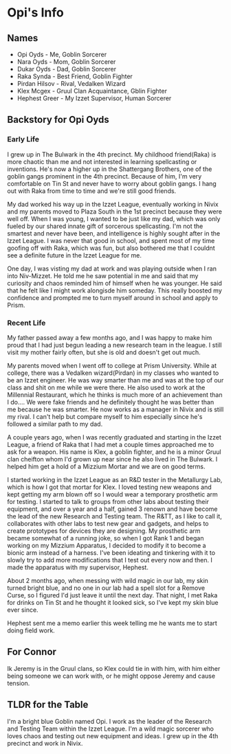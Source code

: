 # Opi's Info

## Names

* Opi Oyds - Me, Goblin Sorcerer
* Nara Oyds - Mom, Goblin Sorcerer
* Dukar Oyds - Dad, Goblin Sorcerer
* Raka Synda - Best Friend, Goblin Fighter
* Pirdan Hilsov - Rival, Vedalken Wizard
* Klex Mcgex - Gruul Clan Acquaintance, Gblin Fighter
* Hephest Greer - My Izzet Supervisor, Human Sorcerer

## Backstory for Opi Oyds

### Early Life

I grew up in The Bulwark in the 4th precinct. My childhood friend(Raka) is more chaotic than me and not interested in learning spellcasting or inventions. He's now a higher up in the Shattergang Brothers, one of the goblin gangs prominent in the 4th precinct. Because of him, I'm very comfortable on Tin St and never have to worry about goblin gangs. I hang out with Raka from time to time and we're still good friends.

My dad worked his way up in the Izzet League, eventually working in Nivix and my parents moved to Plaza South in the 1st precinct because they were well off. When I was young, I wanted to be just like my dad, which was only fueled by our shared innate gift of sorcerous spellcasting. I'm not the smartest and never have been, and intelligence is highly sought after in the Izzet League. I was never that good in school, and spent most of my time goofing off with Raka, which was fun, but also bothered me that I couldnt see a definite future in the Izzet League for me.

One day, I was visting my dad at work and was playing outside when I ran into Niv-Mizzet. He told me he saw potential in me and said that my curiosity and chaos reminded him of himself when he was younger.
He said that he felt like I might work alongisde him someday. This really boosted my confidence and prompted me to turn myself around in school and apply to Prism.

### Recent Life

My father passed away a few months ago, and I was happy to make him proud that I had just begun leading a new research team in the league. I still visit my mother fairly often, but she is old and doesn't get out much.

My parents moved when I went off to college at Prism University. While at college, there was a Vedalken wizard(Pirdan) in my classes who wanted to be an Izzet engineer. He was way smarter than me and was at the top of our class and shit on me while we were there. He also used to work at the Millennial Restaurant, which he thinks is much more of an achievement than I do.... We were fake friends and he definitely thought he was better than me because he was smarter. He now works as a manager in Nivix and is still my rival. I can't help but compare myself to him especially since he's followed a similar path to my dad.

A couple years ago, when I was recently graduated and starting in the Izzet League, a friend of Raka that I had met a couple times approached me to ask for a weapon. His name is Klex, a goblin fighter, and he is a minor Gruul clan cheifton whom I'd grown up near since he also lived in The Bulwark. I helped him get a hold of a Mizzium Mortar and we are on good terms.

I started working in the Izzet League as an R&D tester in the Metallurgy Lab, which is how I got that mortar for Klex. I loved testing new weapons and kept getting my arm blown off so I would wear a temporary prosthetic arm for testing. I started to talk to groups from other labs about testing their equipment, and over a year and a half, gained 3 renown and have become the lead of the new Research and Testing team. The R&TT, as I like to call it, collaborates with other labs to test new gear and gadgets, and helps to create prototypes for devices they are designing. My prosthetic arm became somewhat of a running joke, so when I got Rank 1 and began working on my Mizzium Apparatus, I decided to modify it to become a bionic arm instead of a harness. I've been ideating and tinkering with it to slowly try to add more modifications that I test out every now and then. I made the apparatus with my supervisor, Hephest.

About 2 months ago, when messing with wild magic in our lab, my skin turned bright blue, and no one in our lab had a spell slot for a Remove Curse, so I figured I'd just leave it until the next day. That night, I met Raka for drinks on Tin St and he thought it looked sick, so I've kept my skin blue ever since.

Hephest sent me a memo earlier this week telling me he wants me to start doing field work.

## For Connor

Ik Jeremy is in the Gruul clans, so Klex could tie in with him, with him either being someone we can work with, or he might oppose Jeremy and cause tension.

## TLDR for the Table

I'm a bright blue Goblin named Opi. I work as the leader of the Research and Testing Team within the Izzet League. I'm a wild magic sorcerer who loves chaos and testing out new equipment and ideas. I grew up in the 4th precinct and work in Nivix.
